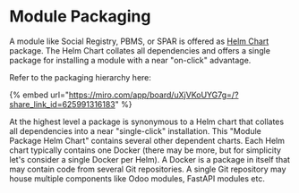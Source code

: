 # Module Packaging

A module like Social Registry, PBMS, or SPAR is offered as [Helm Chart](helm-charts.md) package. The Helm Chart collates all dependencies and offers a single package for installing a module with a near "on-click" advantage.

Refer to the packaging hierarchy here:

{% embed url="https://miro.com/app/board/uXjVKoUYG7g=/?share_link_id=625991316183" %}

At the highest level a package is synonymous to a Helm chart that collates all dependencies into a near  "single-click" installation.  This "Module Package Helm Chart" contains several other dependent charts.  Each Helm chart typically contains one Docker (there may be more, but for simplicity let's consider a single Docker per Helm).  A Docker is a package in itself that may contain code from several Git repositories. A single Git repository may house multiple components like Odoo modules, FastAPI modules etc.





